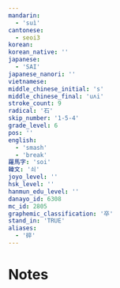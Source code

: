 ```yaml
---
mandarin:
  - 'suì'
cantonese:
  - seoi3
korean:
korean_native: ''
japanese:
  - 'SAI'
japanese_nanori: ''
vietnamese:
middle_chinese_initial: 's'
middle_chinese_final: 'uʌi'
stroke_count: 9
radical: '石'
skip_number: '1-5-4'
grade_level: 6
pos: ''
english:
  - 'smash'
  - 'break'
羅馬字: 'soi'
韓文: '쇠'
joyo_level: ''
hsk_level: ''
hanmun_edu_level: ''
danayo_id: 6308
mc_id: 2805
graphemic_classification: '卒'
stand_in: 'TRUE'
aliases:
  - '碎'
---
```


# Notes
